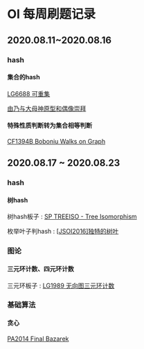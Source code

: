 # OI 每周刷题记录

## 2020.08.11~2020.08.16

### hash

#### 集合的hash

[LG6688 可重集](https://www.luogu.com.cn/problem/P6688)  

[由乃与大母神原型和偶像崇拜](https://www.luogu.com.cn/problem/P3792)

#### 特殊性质判断转为集合相等判断

[CF1394B Boboniu Walks on Graph](https://www.luogu.com.cn/problem/CF1394B)  

## 2020.08.17 ~ 2020.08.23

### hash

#### 树hash

树hash板子 : [SP TREEISO - Tree Isomorphism](https://www.luogu.com.cn/problem/SP7826)  

枚举叶子判hash : [[JSOI2016\]独特的树叶](https://www.luogu.com.cn/problem/P4323)

### 图论

#### 三元环计数、四元环计数

三元环板子 : [LG1989 无向图三元环计数](https://www.luogu.com.cn/problem/P1989)

### 基础算法

#### 贪心

[PA2014 Final Bazarek](https://darkbzoj.tk/problem/3721)

